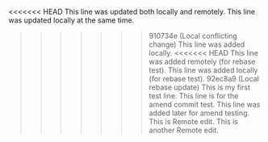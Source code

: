 <<<<<<< HEAD
This line was updated both locally and remotely.
This line was updated locally at the same time.
>>>>>>> 910734e (Local conflicting change)
This line was added locally.
<<<<<<< HEAD
This line was added remotely (for rebase test).
This line was added locally (for rebase test).
>>>>>>> 92ec8a9 (Local rebase update)
This is my first test line.
This line is for the amend commit test.
This line was added later for amend testing.
This is Remote edit.
This is another Remote edit.
